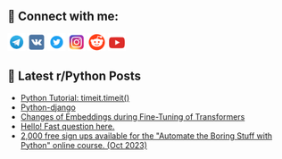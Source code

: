 ## 🔎 Connect with me:
[<img src="https://github.com/bullbesh/bullbesh/blob/main/images/Telegram.png" width="32" height="32" />](https://t.me/bullbesh)
[<img src="https://github.com/bullbesh/bullbesh/blob/main/images/VK.png" width="32" height="32" />](https://vk.com/bullbesh)
[<img src="https://github.com/bullbesh/bullbesh/blob/main/images/Twitter.png" width="32" height="32" />](https://twitter.com/bullbesh1)
[<img src="https://github.com/bullbesh/bullbesh/blob/main/images/Instagram.png" width="32" height="32" />](https://www.instagram.com/bullbesh)
[<img src="https://github.com/bullbesh/bullbesh/blob/main/images/Reddit.png" width="32" height="32" />](https://www.reddit.com/user/bullbesh)
[<img src="https://github.com/bullbesh/bullbesh/blob/main/images/YouTube.png" width="32" height="32" />](https://www.youtube.com/channel/UCtfjRs6uzgq5mfm8S06WTcg)

## 📕 Latest r/Python Posts
<!-- BLOG-POST-LIST:START -->
- [Python Tutorial: timeit.timeit&lpar;&rpar;](https://www.reddit.com/r/Python/comments/170t9rh/python_tutorial_timeittimeit/)
- [Python-django](https://www.reddit.com/r/Python/comments/170sqkn/pythondjango/)
- [Changes of Embeddings during Fine-Tuning of Transformers](https://www.reddit.com/r/Python/comments/170r1gw/changes_of_embeddings_during_finetuning_of/)
- [Hello! Fast question here.](https://www.reddit.com/r/Python/comments/170qu0q/hello_fast_question_here/)
- [2,000 free sign ups available for the &quot;Automate the Boring Stuff with Python&quot; online course. &lpar;Oct 2023&rpar;](https://www.reddit.com/r/Python/comments/170q9uk/2000_free_sign_ups_available_for_the_automate_the/)
<!-- BLOG-POST-LIST:END -->
